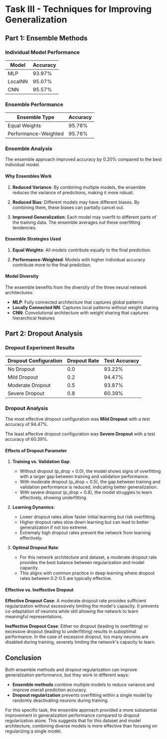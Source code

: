 # Task III - Techniques for Improving Generalization

## Part 1: Ensemble Methods

### Individual Model Performance

| Model | Accuracy |
|-------|----------|
| MLP | 93.97% |
| LocalNN | 95.07% |
| CNN | 95.57% |

### Ensemble Performance

| Ensemble Type | Accuracy |
|--------------|----------|
| Equal Weights | 95.76% |
| Performance-Weighted | 95.76% |

### Ensemble Analysis

The ensemble approach improved accuracy by 0.20% compared to the best individual model.

#### Why Ensembles Work

1. **Reduced Variance**: By combining multiple models, the ensemble reduces the variance of predictions, making it more robust.

2. **Reduced Bias**: Different models may have different biases. By combining them, these biases can partially cancel out.

3. **Improved Generalization**: Each model may overfit to different parts of the training data. The ensemble averages out these overfitting tendencies.

#### Ensemble Strategies Used

1. **Equal Weights**: All models contribute equally to the final prediction.

2. **Performance-Weighted**: Models with higher individual accuracy contribute more to the final prediction.

#### Model Diversity

The ensemble benefits from the diversity of the three neural network architectures:

- **MLP**: Fully connected architecture that captures global patterns
- **Locally Connected NN**: Captures local patterns without weight sharing
- **CNN**: Convolutional architecture with weight sharing that captures hierarchical features

## Part 2: Dropout Analysis

### Dropout Experiment Results

| Dropout Configuration | Dropout Rate | Test Accuracy |
|----------------------|--------------|---------------|
| No Dropout | 0.0 | 93.22% |
| Mild Dropout | 0.2 | 94.47% |
| Moderate Dropout | 0.5 | 93.87% |
| Severe Dropout | 0.8 | 60.39% |

### Dropout Analysis

The most effective dropout configuration was **Mild Dropout** with a test accuracy of 94.47%.

The least effective dropout configuration was **Severe Dropout** with a test accuracy of 60.39%.

#### Effects of Dropout Parameter

1. **Training vs. Validation Gap**: 
   - Without dropout (p_drop = 0.0), the model shows signs of overfitting with a larger gap between training and validation performance.
   - With moderate dropout (p_drop = 0.5), the gap between training and validation performance is reduced, indicating better generalization.
   - With severe dropout (p_drop = 0.8), the model struggles to learn effectively, showing underfitting.

2. **Learning Dynamics**: 
   - Lower dropout rates allow faster initial learning but risk overfitting.
   - Higher dropout rates slow down learning but can lead to better generalization if not too extreme.
   - Extremely high dropout rates prevent the network from learning effectively.

3. **Optimal Dropout Rate**: 
   - For this network architecture and dataset, a moderate dropout rate provides the best balance between regularization and model capacity.
   - This aligns with common practice in deep learning where dropout rates between 0.2-0.5 are typically effective.

#### Effective vs. Ineffective Dropout

**Effective Dropout Case**: A moderate dropout rate provides sufficient regularization without excessively limiting the model's capacity. It prevents co-adaptation of neurons while still allowing the network to learn meaningful representations.

**Ineffective Dropout Case**: Either no dropout (leading to overfitting) or excessive dropout (leading to underfitting) results in suboptimal performance. In the case of excessive dropout, too many neurons are disabled during training, severely limiting the network's capacity to learn.

## Conclusion

Both ensemble methods and dropout regularization can improve generalization performance, but they work in different ways:

- **Ensemble methods** combine multiple models to reduce variance and improve overall prediction accuracy.
- **Dropout regularization** prevents overfitting within a single model by randomly deactivating neurons during training.

For this specific task, the ensemble approach provided a more substantial improvement in generalization performance compared to dropout regularization alone. This suggests that for this dataset and model architecture, combining diverse models is more effective than focusing on regularizing a single model.
